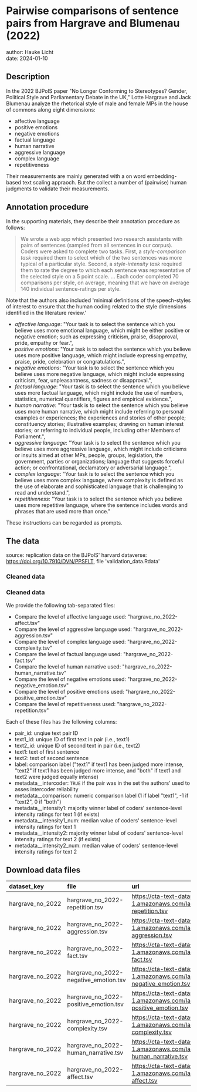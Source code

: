 # Pairwise comparisons of sentence pairs from Hargrave and Blumenau (2022)

author: Hauke Licht\
date: 2024-01-10

## Description

In the 2022 BJPolS paper "No Longer Conforming to Stereotypes? Gender, Political Style and Parliamentary Debate in the UK," Lotte Hargrave and Jack Blumenau analyze the rhetorical style of male and female MPs in the house of commons along eight dimensions:

- affective language
- positive emotions
- negative emotions
- factual language
- human narrative
- aggressive language
- complex language
- repetitiveness

Their measurements are mainly generated with a on word embedding-based text scaling appraoch.
But the collect a number of (pairwise) human judgments to validate their measurements.

## Annotation procedure

In the supporting materials, they describe their annotation procedure as follows:

> We wrote a web app which presented two research assistants with pairs of  sentences (sampled from all sentences in our corpus).
> Coders were asked to complete two tasks. 
> First, a *style-comparison task* required them to select which of the two sentences was more typical of a particular style. 
> Second, a *style-intensity task* required them to rate the degree to which each sentence was representative of the selected style on a  5 point scale.
> ...
> Each coder completed 70 comparisons per style, on average, meaning that we have on average 140 individual sentence-ratings per style.

Note that the authors also included 'minimal definitions of the speech-styles
of interest to ensure that the human coding related to the style dimensions 
identified in the literature review.'

- *affective language*: "Your task is to select the sentence which you believe uses more emotional language, which might be either positive or negative emotion; such as expressing criticism, praise, disapproval, pride, empathy or fear.",                       
- *positive emotions*: "Your task is to select the sentence which you believe uses more positive language, which might include expressing empathy, praise, pride, celebration or congratulations.",
- *negative emotions*: "Your task is to select the sentence which you believe uses more negative language, which might include expressing criticism, fear, unpleasantness, sadness or disapproval.",
- *factual language*: "Your task is to select the sentence which you believe uses more factual language, which might include the use of numbers, statistics, numerical quantifiers, figures and empirical evidence.",
- *human narrative*: "Your task is to select the sentence which you believe uses more human narrative, which might include referring to personal examples or experiences; the experiences and stories of other people; constituency stories; illustrative examples; drawing on human interest stories; or referring to individual people, including other Members of Parliament.",
- *aggressive language*: "Your task is to select the sentence which you believe uses more aggressive language, which might include criticisms or insults aimed at other MPs, people, groups, legislation, the government, parties or organizations; language that suggests forceful action; or confrontational, declamatory or adversarial language.",
- *complex language*: "Your task is to select the sentence which you believe uses more complex language, where complexity is defined as the use of elaborate and sophisticated language that is challenging to read and understand.",
- *repetitiveness*: "Your task is to select the sentence which you believe uses more repetitive language, where the sentence includes words and phrases that are used more than once."

These instructions can be regarded as prompts.

## The data

source: replication data on the BJPolS' harvard dataverse: https://doi.org/10.7910/DVN/PPSFLT, file 'validation_data.Rdata'

### Cleaned data


### Cleaned data

We provide the following tab-separated files:

- Compare the level of affective language used: "hargrave_no_2022-affect.tsv"
- Compare the level of aggressive language used: "hargrave_no_2022-aggression.tsv"
- Compare the level of complex language used: "hargrave_no_2022-complexity.tsv"
- Compare the level of factual language used: "hargrave_no_2022-fact.tsv"
- Compare the level of human narrative used: "hargrave_no_2022-human_narrative.tsv"
- Compare the level of negative emotions used: "hargrave_no_2022-negative_emotion.tsv"
- Compare the level of positive emotions used: "hargrave_no_2022-positive_emotion.tsv"
- Compare the level of repetitiveness used: "hargrave_no_2022-repetition.tsv"

Each of these files has the following columns:

- pair_id: unqiue text pair ID
- text1_id: unique ID of first text  in pair (i.e., text1)
- text2_id: unique ID of second text in pair (i.e., text2)
- text1: text of first sentence
- text2: text of second sentence
- label: comparison label ("text1" if text1 has been judged more intense, "text2" if text1 has been judged more intense, and "both" if text1 and text2 were judged equally intense)
- metadata__intercoder: `TRUE` if the pair was in the set the authors' used to asses intercoder reliability
- metadata__comparison: numeric comparison label (1 if label "text1", -1 if "text2", 0 if "both")
- metadata__intensity1: majority winner label of coders' sentence-level intensity ratings for text 1 (if exists)
- metadata__intensity1_num: median value of coders' sentence-level intensity ratings for text 1
- metadata__intensity2: majority winner label of coders' sentence-level intensity ratings for text 2 (if exists)
- metadata__intensity2_num: median value of coders' sentence-level intensity ratings for text 2

## Download data files

| dataset_key      | file                                  | url                                                                                                                    |
|:-----------------|:--------------------------------------|:-----------------------------------------------------------------------------------------------------------------------|
| hargrave_no_2022 | hargrave_no_2022-repetition.tsv       | https://cta-text-datasets.s3.eu-central-1.amazonaws.com/labeled/hargrave_no_2022/hargrave_no_2022-repetition.tsv       |
| hargrave_no_2022 | hargrave_no_2022-aggression.tsv       | https://cta-text-datasets.s3.eu-central-1.amazonaws.com/labeled/hargrave_no_2022/hargrave_no_2022-aggression.tsv       |
| hargrave_no_2022 | hargrave_no_2022-fact.tsv             | https://cta-text-datasets.s3.eu-central-1.amazonaws.com/labeled/hargrave_no_2022/hargrave_no_2022-fact.tsv             |
| hargrave_no_2022 | hargrave_no_2022-negative_emotion.tsv | https://cta-text-datasets.s3.eu-central-1.amazonaws.com/labeled/hargrave_no_2022/hargrave_no_2022-negative_emotion.tsv |
| hargrave_no_2022 | hargrave_no_2022-positive_emotion.tsv | https://cta-text-datasets.s3.eu-central-1.amazonaws.com/labeled/hargrave_no_2022/hargrave_no_2022-positive_emotion.tsv |
| hargrave_no_2022 | hargrave_no_2022-complexity.tsv       | https://cta-text-datasets.s3.eu-central-1.amazonaws.com/labeled/hargrave_no_2022/hargrave_no_2022-complexity.tsv       |
| hargrave_no_2022 | hargrave_no_2022-human_narrative.tsv  | https://cta-text-datasets.s3.eu-central-1.amazonaws.com/labeled/hargrave_no_2022/hargrave_no_2022-human_narrative.tsv  |
| hargrave_no_2022 | hargrave_no_2022-affect.tsv           | https://cta-text-datasets.s3.eu-central-1.amazonaws.com/labeled/hargrave_no_2022/hargrave_no_2022-affect.tsv           |
